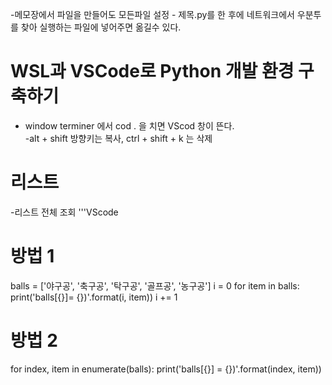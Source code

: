 -메모장에서 파일을 만들어도 모든파일 설정 - 제목.py를 한 후에 네트워크에서 우분투를 찾아 실행하는 파일에 넣어주면 옮길수 있다.

# WSL과 VSCode로 Python 개발 환경 구축하기
- window terminer 에서 cod . 을 치면 VScod 창이 뜬다.  
-alt + shift 방향키는 복사,  ctrl + shift + k 는 삭제 
# 리스트
-리스트 전체 조회
'''VScode
# 방법 1
balls = ['야구공', '축구공', '탁구공', '골프공', '농구공']
i = 0
for item in balls:
    print('balls[{}]= {})'.format(i, item))
 i += 1

# 방법 2
for index, item in enumerate(balls):
        print('balls[{}] = {})'.format(index, item))
```
